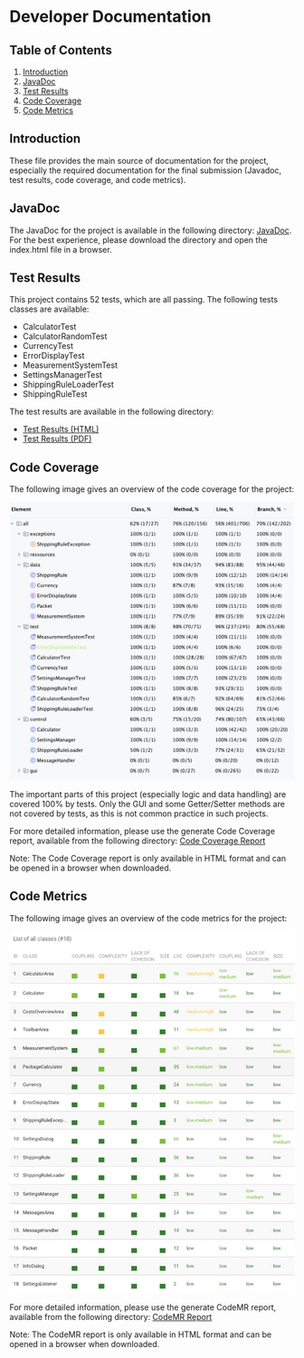 # Developer Documentation

## Table of Contents
1. [Introduction](#introduction)
2. [JavaDoc](#javadoc)
3. [Test Results](#test-results)
4. [Code Coverage](#code-coverage)
5. [Code Metrics](#code-metrics)

## Introduction

These file provides the main source of documentation for the project, especially the required documentation for the 
final submission (Javadoc, test results, code coverage, and code metrics).

## JavaDoc

The JavaDoc for the project is available in the following directory: [JavaDoc](doc/JavaDoc/index.html). For the best
experience, please download the directory and open the index.html file in a browser.

## Test Results

This project contains 52 tests, which are all passing. The following tests classes are available:
- CalculatorTest
- CalculatorRandomTest
- CurrencyTest
- ErrorDisplayTest
- MeasurementSystemTest
- SettingsManagerTest
- ShippingRuleLoaderTest
- ShippingRuleTest

The test results are available in the following directory: 
- [Test Results (HTML)](doc/testResults.html)
- [Test Results (PDF)](doc/testResults.pdf)


## Code Coverage

The following image gives an overview of the code coverage for the project:

![Code Coverage](/doc/CodeCoverageOverview.png)

The important parts of this project (especially logic and data handling) are covered 100% by tests. Only the GUI and 
some Getter/Setter methods are not covered by tests, as this is not common practice in such projects.

For more detailed information, please use the generate Code Coverage report, available from the following directory:
[Code Coverage Report](doc/coverageReport/index.html)

Note: The Code Coverage report is only available in HTML format and can be opened in a browser when downloaded.


## Code Metrics

The following image gives an overview of the code metrics for the project:

![Code Metrics](/doc/MetricsOverview.png)

For more detailed information, please use the generate CodeMR report, available from the following directory: 
[CodeMR Report](doc/codemr/PackageCalculator/html/main_report/index.html)

Note: The CodeMR report is only available in HTML format and can be opened in a browser when downloaded.
